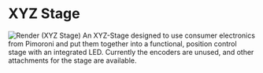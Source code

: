 # XYZ Stage
![Render (XYZ Stage)](https://github.com/Siber18/Protocube/assets/31034109/561e8293-e56a-442c-845f-c67e3d14e697)
An XYZ-Stage designed to use consumer electronics from Pimoroni and put them together into a functional, position control stage with an integrated LED. Currently the encoders are unused, and other attachments for the stage are available.
